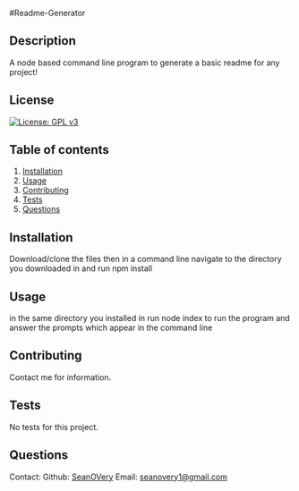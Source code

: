 #Readme-Generator

  ## Description
  
  A node based command line program to generate a basic readme for any project!
  
  ## License
  [![License: GPL v3](https://img.shields.io/badge/License-GPLv3-blue.svg)](https://www.gnu.org/licenses/gpl-3.0)
  
  ## Table of contents
  1. [Installation](#Installation)
  2. [Usage](#Usage)
  3. [Contributing](#Contributing)
  4. [Tests](#Tests)
  5. [Questions](#Questions)
  ## Installation
  
  Download/clone the files then in a command line navigate to the directory you downloaded in and run npm install

  ## Usage
  
  in the same directory you installed in run node index to run the program and answer the prompts which appear in the command line

  ## Contributing
  
  Contact me for information.

  ## Tests
  
  No tests for this project.

  ## Questions
  Contact:
  Github: [SeanOVery](https://github.com/SeanOVery)
  Email: seanovery1@gmail.com

